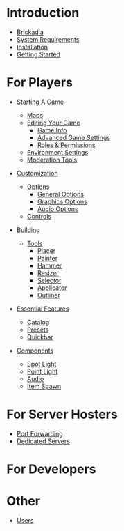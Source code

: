 # Introduction

- [Brickadia](./brickadia.md)
- [System Requirements](./system_requirements.md)
- [Installation](./installation.md)
- [Getting Started](./getting_started)

# For Players
- [Starting A Game](chapter_1/chapter_1.md)
  - [Maps](chapter_1/maps.md)
  - [Editing Your Game](chapter_1/server_editing.md)
      - [Game Info](chapter_1/server_editing/server_info.md)
      - [Advanced Game Settings](chapter_1/server_editing/advanced_server_settings.md)
      - [Roles & Permissions](chapter_1/server_editing/roles.md)
  - [Environment Settings]()
  - [Moderation Tools]()

- [Customization]()
  - [Options]()
    - [General Options]()
    - [Graphics Options]()
    - [Audio Options]()
  - [Controls]()

- [Building](chapter_2/chapter_2.md)
  - [Tools](chapter_2/tools.md)
    - [Placer](chapter_2/tools/placer.md)
    - [Painter](chapter_2/tools/painter.md)
    - [Hammer](chapter_2/tools/hammer.md)
    - [Resizer](chapter_2/tools/resizer.md)
    - [Selector](chapter_2/tools/selector.md)
    - [Applicator](chapter_2/tools/applicator.md)
    - [Outliner](chapter_2/tools/outliner.md)

- [Essential Features](chapter_3/chapter_3.md)
  - [Catalog](chapter_3/catalog.md)
  - [Presets](chapter_3/presets.md)
  - [Quickbar](chapter_3/quickbar.md)

- [Components](chapter_4/chapter_4.md)
  - [Spot Light](chapter_4/spot_light.md)
  - [Point Light](chapter_4/point_light.md)
  - [Audio](chapter_4/audio.md)
  - [Item Spawn](chapter_4/item_spawn.md)

# For Server Hosters
- [Port Forwarding]()
- [Dedicated Servers]()

# For Developers

# Other
- [Users](./users.md)